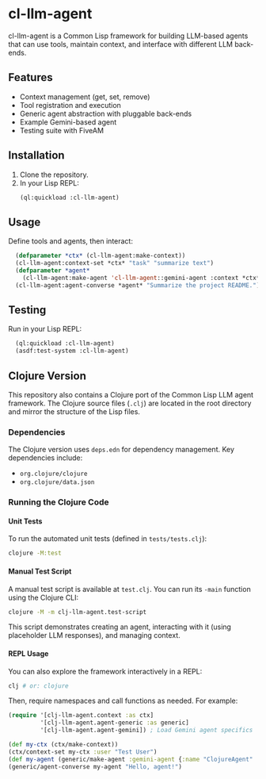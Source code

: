 # cl-llm-agent

cl-llm-agent is a Common Lisp framework for building LLM-based agents that can use tools,
maintain context, and interface with different LLM back-ends.

## Features
- Context management (get, set, remove)
- Tool registration and execution
- Generic agent abstraction with pluggable back-ends
- Example Gemini-based agent
- Testing suite with FiveAM

## Installation
1. Clone the repository.
2. In your Lisp REPL:
   ```lisp
   (ql:quickload :cl-llm-agent)
   ```

## Usage
Define tools and agents, then interact:
```lisp
  (defparameter *ctx* (cl-llm-agent:make-context))
  (cl-llm-agent:context-set *ctx* "task" "summarize text")
  (defparameter *agent*
    (cl-llm-agent:make-agent 'cl-llm-agent::gemini-agent :context *ctx*))
  (cl-llm-agent:agent-converse *agent* "Summarize the project README.")
```

## Testing
Run in your Lisp REPL:
```lisp
  (ql:quickload :cl-llm-agent)
  (asdf:test-system :cl-llm-agent)
```
## Clojure Version

This repository also contains a Clojure port of the Common Lisp LLM agent framework.
The Clojure source files (`.clj`) are located in the root directory and mirror the structure of the Lisp files.

### Dependencies

The Clojure version uses `deps.edn` for dependency management. Key dependencies include:
- `org.clojure/clojure`
- `org.clojure/data.json`

### Running the Clojure Code

#### Unit Tests

To run the automated unit tests (defined in `tests/tests.clj`):
```bash
clojure -M:test
```

#### Manual Test Script

A manual test script is available at `test.clj`. You can run its `-main` function using the Clojure CLI:
```bash
clojure -M -m clj-llm-agent.test-script
```
This script demonstrates creating an agent, interacting with it (using placeholder LLM responses), and managing context.

#### REPL Usage

You can also explore the framework interactively in a REPL:
```bash
clj # or: clojure
```
Then, require namespaces and call functions as needed. For example:
```clojure
(require '[clj-llm-agent.context :as ctx]
         '[clj-llm-agent.agent-generic :as generic]
         '[clj-llm-agent.agent-gemini]) ; Load Gemini agent specifics

(def my-ctx (ctx/make-context))
(ctx/context-set my-ctx :user "Test User")
(def my-agent (generic/make-agent :gemini-agent {:name "ClojureAgent" :context my-ctx}))
(generic/agent-converse my-agent "Hello, agent!")
```